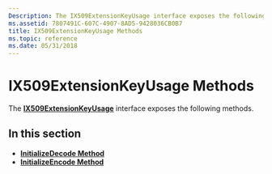 ```yaml
---
Description: The IX509ExtensionKeyUsage interface exposes the following methods.
ms.assetid: 7807491C-607C-4907-8AD5-9428036CB0B7
title: IX509ExtensionKeyUsage Methods
ms.topic: reference
ms.date: 05/31/2018
---
```


# IX509ExtensionKeyUsage Methods

The [**IX509ExtensionKeyUsage**](/windows/desktop/api/CertEnroll/nn-certenroll-ix509extensionkeyusage) interface exposes the following methods.

## In this section

-   [**InitializeDecode Method**](/windows/desktop/api/CertEnroll/nf-certenroll-ix509extensionkeyusage-initializedecode)
-   [**InitializeEncode Method**](/windows/desktop/api/CertEnroll/nf-certenroll-ix509extensionkeyusage-initializeencode)

 

 



